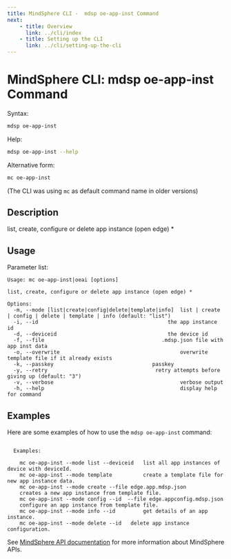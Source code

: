 ```yaml
---
title: MindSphere CLI -  mdsp oe-app-inst Command
next:
    - title: Overview
      link: ../cli/index
    - title: Setting up the CLI
      link: ../cli/setting-up-the-cli
---
```


# MindSphere CLI: mdsp oe-app-inst Command

Syntax:

```bash
mdsp oe-app-inst
```

Help:

```bash
mdsp oe-app-inst --help
```

Alternative form:

```bash
mc oe-app-inst
```

(The CLI was using `mc` as default command name in older versions)

## Description

list, create, configure or delete app instance (open edge) *

## Usage

Parameter list:

```text
Usage: mc oe-app-inst|oeai [options]

list, create, configure or delete app instance (open edge) *

Options:
  -m, --mode [list|create|config|delete|template|info]  list | create | config | delete | template | info (default: "list")
  -i, --id                                          the app instance id
  -d, --deviceid                                    the device id
  -f, --file                                      .mdsp.json file with app inst data
  -o, --overwrite                                       overwrite template file if it already exists
  -k, --passkey                                passkey
  -y, --retry                                   retry attempts before giving up (default: "3")
  -v, --verbose                                         verbose output
  -h, --help                                            display help for command

```

## Examples

Here are some examples of how to use the `mdsp oe-app-inst` command:

```text

  Examples:

    mc oe-app-inst --mode list --deviceid  	list all app instances of device with deviceId.
    mc oe-app-inst --mode template 			create a template file for new app instance data.
    mc oe-app-inst --mode create --file edge.app.mdsp.json 
	creates a new app instance from template file.
    mc oe-app-inst --mode config --id  --file edge.appconfig.mdsp.json 
	configure an app instance from template file.
    mc oe-app-inst --mode info --id 		get details of an app instance.
    mc oe-app-inst --mode delete --id 	delete app instance configuration.

```

See [MindSphere API documentation](https://documentation.mindsphere.io/MindSphere/apis/index.html) for more information about MindSphere APIs.